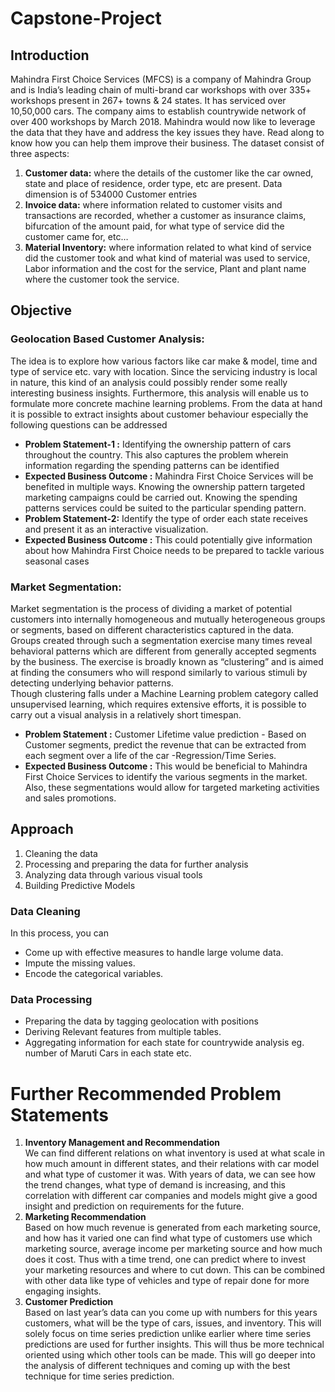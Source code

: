# Capstone-Project


## Introduction
Mahindra First Choice Services (MFCS) is a company of Mahindra Group and is India’s leading
chain of multi-brand car workshops with over 335+ workshops present in 267+ towns & 24
states. It has serviced over 10,50,000 cars. The company aims to establish countrywide network
of over 400 workshops by March 2018.
Mahindra would now like to leverage the data that they have and address the key issues they
have. Read along to know how you can help them improve their business.
The dataset consist of three aspects:
1. **Customer data:** where the details of the customer like the car owned, state and place
of residence, order type, etc are present. Data dimension is of 534000 Customer entries
2. **Invoice data:** where information related to customer visits and transactions are
recorded, whether a customer as insurance claims, bifurcation of the amount paid, for
what type of service did the customer came for, etc…
3. **Material Inventory:** where information related to what kind of service did the
customer took and what kind of material was used to service, Labor information
and the cost for the service, Plant and plant name where the customer took the
service.
## Objective
### Geolocation Based Customer Analysis:
The idea is to explore how various factors like car make & model, time and type of service etc.
vary with location. Since the servicing industry is local in nature, this kind of an analysis could
possibly render some really interesting business insights.
Furthermore, this analysis will enable us to formulate more concrete machine learning problems.
From the data at hand it is possible to extract insights about customer behaviour especially the
following questions can be addressed
* **Problem Statement-1 :** Identifying the ownership pattern of cars throughout the country. This also captures the problem wherein information regarding the spending patterns can be identified
* **Expected Business Outcome :** Mahindra First Choice Services will be benefited in multiple ways. Knowing the ownership pattern targeted marketing campaigns could be carried out. Knowing the spending patterns services could be suited to
the particular spending pattern.
* **Problem Statement-2:** Identify the type of order each state receives and present it as an interactive visualization.
* **Expected Business Outcome :** This could potentially give information about how Mahindra First Choice needs to be prepared to tackle various seasonal cases
### Market Segmentation:
Market segmentation is the process of dividing a market of potential customers into internally
homogeneous and mutually heterogeneous groups or segments, based on different
characteristics captured in the data. Groups created through such a segmentation exercise
many times reveal behavioral patterns which are different from generally accepted segments by
the business. The exercise is broadly known as “clustering” and is aimed at finding the
consumers who will respond similarly to various stimuli by detecting underlying behavior
patterns.
<br>
Though clustering falls under a Machine Learning problem category called unsupervised
learning, which requires extensive efforts, it is possible to carry out a visual analysis in a
relatively short timespan.
* **Problem Statement :** Customer Lifetime value prediction - Based on Customer
segments, predict the revenue that can be extracted from each segment over a
life of the car -Regression/Time Series.
* **Expected Business Outcome :** This would be beneficial to Mahindra First Choice Services to identify the various segments in the market. Also, these
segmentations would allow for targeted marketing activities and sales
promotions.
## Approach
1. Cleaning the data
2. Processing and preparing the data for further analysis
3. Analyzing data through various visual tools
4. Building Predictive Models
### Data Cleaning
In this process, you can
* Come up with effective measures to handle large volume data.
* Impute the missing values.
* Encode the categorical variables.
### Data Processing
* Preparing the data by tagging geolocation with positions
* Deriving Relevant features from multiple tables.
* Aggregating information for each state for countrywide analysis eg. number of
Maruti Cars in each state etc.

# Further Recommended Problem Statements
1. **Inventory Management and Recommendation**<br>
We can find different relations on what inventory is used at what scale in how
much amount in different states, and their relations with car model and what type
of customer it was. With years of data, we can see how the trend changes, what
type of demand is increasing, and this correlation with different car companies
and models might give a good insight and prediction on requirements for the
future.
2. **Marketing Recommendation**<br>
Based on how much revenue is generated from each marketing source, and how
has it varied one can find what type of customers use which marketing source,
average income per marketing source and how much does it cost. Thus with a
time trend, one can predict where to invest your marketing resources and where
to cut down. This can be combined with other data like type of vehicles and type
of repair done for more engaging insights.
3. **Customer Prediction**<br>
Based on last year’s data can you come up with numbers for this years
customers, what will be the type of cars, issues, and inventory. This will solely
focus on time series prediction unlike earlier where time series predictions are
used for further insights. This will thus be more technical oriented using which
other tools can be made. This will go deeper into the analysis of different
techniques and coming up with the best technique for time series prediction.
